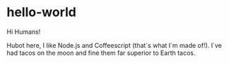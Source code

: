# hello-world

Hi Humans!

Hubot here, I like Node.js and Coffeescript (that´s what I´m made of!).
I´ve had tacos on the moon and fine them far superior to Earth tacos.
